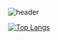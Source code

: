 ![header](https://capsule-render.vercel.app/api?type=rect&color=0:540986,100:050527&text=Welcome%20Expedition-To-The-Moon%20GitHub%20🌕&fontColor=d6ace6&fontSize=35&fontAlignY=50&fontAlign=50&height=160)

[![Top Langs](https://github-readme-stats.vercel.app/api/top-langs/?username=Expedition-To-The-Moon&layout=compact)](https://github.com/anuraghazra/github-readme-stats)
<!--
**Expedition-To-The-Moon/Expedition-To-The-Moon** is a ✨ _special_ ✨ repository because its `README.md` (this file) appears on your GitHub profile.

Here are some ideas to get you started:

- 🔭 I’m currently working on ...
- 🌱 I’m currently learning ...
- 👯 I’m looking to collaborate on ...
- 🤔 I’m looking for help with ...
- 💬 Ask me about ...
- 📫 How to reach me: ...
- 😄 Pronouns: ...
- ⚡ Fun fact: ...
-->
